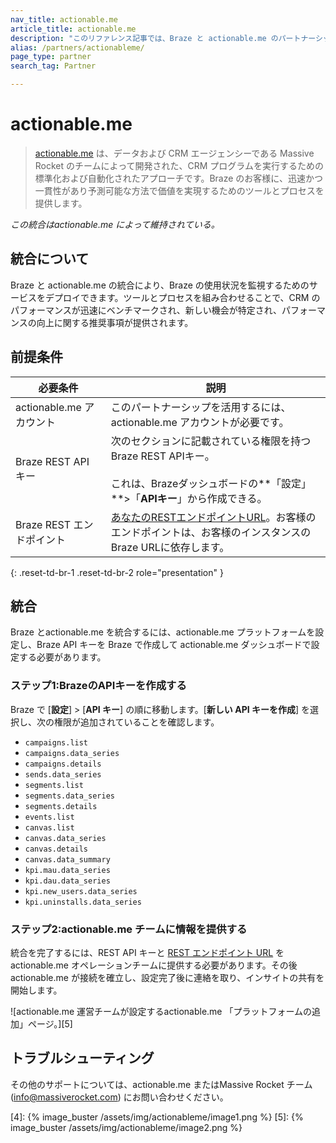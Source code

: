 ```yaml
---
nav_title: actionable.me
article_title: actionable.me
description: "このリファレンス記事では、Braze と actionable.me のパートナーシップについて説明します。actionable.me は、Braze への投資を今すぐ最大限に引き出すことができる専用ソフトウェアおよびプロセスです。"
alias: /partners/actionableme/
page_type: partner
search_tag: Partner

---
```


# actionable.me

> [actionable.me][2] は、データおよび CRM エージェンシーである Massive Rocket のチームによって開発された、CRM プログラムを実行するための標準化および自動化されたアプローチです。Braze のお客様に、迅速かつ一貫性があり予測可能な方法で価値を実現するためのツールとプロセスを提供します。 

_この統合はactionable.me によって維持されている。_

## 統合について

Braze と actionable.me の統合により、Braze の使用状況を監視するためのサービスをデプロイできます。ツールとプロセスを組み合わせることで、CRM のパフォーマンスが迅速にベンチマークされ、新しい機会が特定され、パフォーマンスの向上に関する推奨事項が提供されます。

## 前提条件

| 必要条件 | 説明 |
| --- | --- |
| actionable.me アカウント | このパートナーシップを活用するには、actionable.me アカウントが必要です。 |
| Braze REST API キー | 次のセクションに記載されている権限を持つBraze REST APIキー。<br><br> これは、Brazeダッシュボードの**「設定」**>「**APIキー**」から作成できる。 |
| Braze REST エンドポイント | [あなたのRESTエンドポイントURL][1]。お客様のエンドポイントは、お客様のインスタンスのBraze URLに依存します。 |
{: .reset-td-br-1 .reset-td-br-2 role="presentation" }

## 統合

Braze とactionable.me を統合するには、actionable.me プラットフォームを設定し、Braze API キーを Braze で作成して actionable.me ダッシュボードで設定する必要があります。

### ステップ1:BrazeのAPIキーを作成する

Braze で [**設定**] > [**API キー**] の順に移動します。[**新しい API キーを作成**] を選択し、次の権限が追加されていることを確認します。

- `campaigns.list`
- `campaigns.data_series`
- `campaigns.details`
- `sends.data_series`
- `segments.list`
- `segments.data_series`
- `segments.details`
- `events.list`
- `canvas.list`
- `canvas.data_series`
- `canvas.details`
- `canvas.data_summary`
- `kpi.mau.data_series`
- `kpi.dau.data_series`
- `kpi.new_users.data_series`
- `kpi.uninstalls.data_series`

### ステップ2:actionable.me チームに情報を提供する

統合を完了するには、REST API キーと [REST エンドポイント URL][1] を actionable.me オペレーションチームに提供する必要があります。その後 actionable.me が接続を確立し、設定完了後に連絡を取り、インサイトの共有を開始します。

![actionable.me 運営チームが設定するactionable.me 「プラットフォームの追加」ページ。][5]

## トラブルシューティング

その他のサポートについては、actionable.me またはMassive Rocket チーム ([info@massiverocket.com][3]) にお問い合わせください。


[1]: {{site.baseurl}}/developer_guide/rest_api/basics/#endpoints
[2]: https://actionable.me
[3]: mailto:info@massiverocket.com
[4]: {% image_buster /assets/img/actionableme/image1.png %}
[5]: {% image_buster /assets/img/actionableme/image2.png %}
